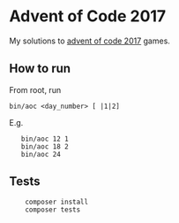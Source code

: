 # Advent of Code 2017 #

My solutions to [advent of code 2017](https://adventofcode.com/2017)
 games.

## How to run ##

From root, run

`bin/aoc <day_number> [ |1|2]`

E.g. 
```
   bin/aoc 12 1
   bin/aoc 18 2
   bin/aoc 24
```

## Tests
```
    composer install
    composer tests
```
